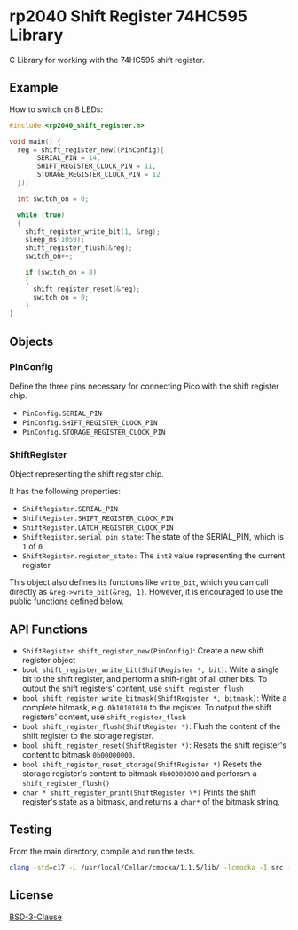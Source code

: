 # rp2040 Shift Register 74HC595 Library

C Library for working with the 74HC595 shift register.

## Example

How to switch on 8 LEDs:

```c
#include <rp2040_shift_register.h>

void main() {
  reg = shift_register_new((PinConfig){
      .SERIAL_PIN = 14,
      .SHIFT_REGISTER_CLOCK_PIN = 11,
      .STORAGE_REGISTER_CLOCK_PIN = 12
  });

  int switch_on = 0;

  while (true)
  {
    shift_register_write_bit(1, &reg);
    sleep_ms(1050);
    shift_register_flush(&reg);
    switch_on++;

    if (switch_on = 8)
    {
      shift_register_reset(&reg);
      switch_on = 0;
    }
}
```

## Objects

### PinConfig

Define the three pins necessary for connecting Pico with the shift register chip.

- `PinConfig.SERIAL_PIN`
- `PinConfig.SHIFT_REGISTER_CLOCK_PIN`
- `PinConfig.STORAGE_REGISTER_CLOCK_PIN`

### ShiftRegister

Object representing the shift register chip.

It has the following properties:

- `ShiftRegister.SERIAL_PIN`
- `ShiftRegister.SHIFT_REGISTER_CLOCK_PIN`
- `ShiftRegister.LATCH_REGISTER_CLOCK_PIN`
- `ShiftRegister.serial_pin_state`: The state of the SERIAL_PIN, which is `1` of `0`
- `ShiftRegister.register_state:` The `int8` value representing the current register

This object also defines its functions like `write_bit`, which you can call directly as `&reg->write_bit(&reg, 1)`. However, it is encouraged to use the public functions defined below.

## API Functions

- `ShiftRegister shift_register_new(PinConfig)`: Create a new shift register object
- `bool shift_register_write_bit(ShiftRegister *, bit)`: Write a single bit to the shift register, and perform a shift-right of all other bits. To output the shift registers' content, use `shift_register_flush`
- `bool shift_register_write_bitmask(ShiftRegister *, bitmask)`: Write a complete bitmask, e.g. `0b10101010` to the register. To output the shift registers' content, use `shift_register_flush`
- `bool shift_register_flush(ShiftRegister *)`: Flush the content of the shift register to the storage register.
- `bool shift_register_reset(ShiftRegister *)`: Resets the shift register's content to bitmask `0b00000000`.
- `bool shift_register_reset_storage(ShiftRegister *)` Resets the storage register's content to bitmask `0b00000000` and perforsm a `shift_register_flush()`
- `char * shift_register_print(ShiftRegister \*)` Prints the shift register's state as a bitmask, and returns a `char*` of the bitmask string.

## Testing

From the main directory, compile and run the tests.

```bash
clang -std=c17 -L /usr/local/Cellar/cmocka/1.1.5/lib/ -lcmocka -I src -I test -DLIBTEST -o test.bin test/test.c src/rp2040_shift_register.c && ./test.bin
```

## License

[BSD-3-Clause](LICENSE)
